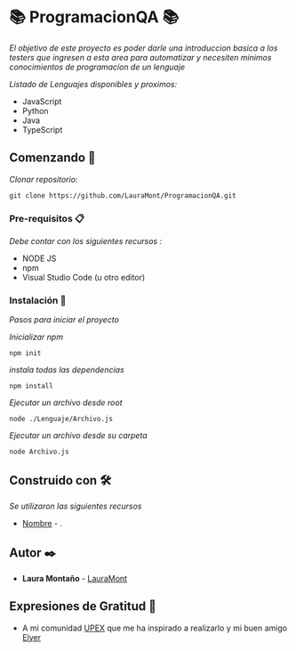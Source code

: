# 📚 ProgramacionQA 📚

_El objetivo de este proyecto es poder darle una introduccion basica a los testers que ingresen a esta area para automatizar y necesiten minimos conocimientos de programacion de un lenguaje_ 

_Listado de Lenguajes disponibles y proximos:_

* JavaScript
* Python
* Java
* TypeScript

## Comenzando 🚀

_Clonar repositorio:_

```
git clone https://github.com/LauraMont/ProgramacionQA.git
```

### Pre-requisitos 📋

_Debe contar con los siguientes recursos :_

* NODE JS 
* npm
* Visual Studio Code (u otro editor)

### Instalación 🔧

_Pasos para iniciar el proyecto_

_Inicializar npm_

```
npm init
```

_instala todas las dependencias_

```
npm install
```
_Ejecutar un archivo desde root_

```
node ./Lenguaje/Archivo.js
```
_Ejecutar un archivo desde su carpeta_

```
node Archivo.js
```

## Construido con 🛠️

_Se utilizaron las siguientes recursos_

* [Nombre](Link) - .

## Autor ✒️

* **Laura Montaño** - [LauraMont](https://github.com/LauraMont)

## Expresiones de Gratitud 🎁

* A mi comunidad [UPEX](https://github.com/upex-galaxy) que me ha inspirado a realizarlo y mi buen amigo [Elyer](https://github.com/saiotest) 
